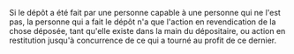  
 Si le dépôt a été fait par une personne capable à une personne qui ne l'est pas, la personne qui a fait le dépôt n'a que l'action en revendication de la chose déposée, tant qu'elle existe dans la main du dépositaire, ou action en restitution jusqu'à concurrence de ce qui a tourné au profit de ce dernier.  

  
